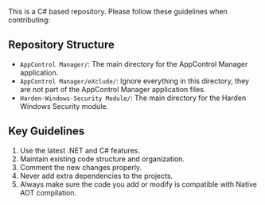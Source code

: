 This is a C# based repository. Please follow these guidelines when contributing:

## Repository Structure
- `AppControl Manager/`: The main directory for the AppControl Manager application.
- `AppControl Manager/eXclude/`: Ignore everything in this directory, they are not part of the AppControl Manager application files.
- `Harden-Windows-Security Module/`: The main directory for the Harden Windows Security module.

## Key Guidelines
1. Use the latest .NET and C# features.
2. Maintain existing code structure and organization.
3. Comment the new changes properly.
4. Never add extra dependencies to the projects.
5. Always make sure the code you add or modify is compatible with Native AOT compilation.
